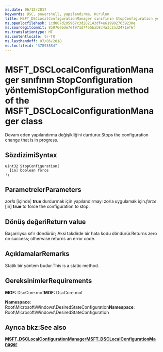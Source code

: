 ```yaml
---
ms.date: 06/12/2017
keywords: DSC, powershell, yapılandırma, Kurulum
title: MSFT_DSCLocalConfigurationManager sınıfının StopConfiguration yöntemi
ms.openlocfilehash: 1cd887d205967c3d282143df4e6199027639230e
ms.sourcegitcommit: 8b076ebde7ef971d7465bab834a3c2a32471ef6f
ms.translationtype: MT
ms.contentlocale: tr-TR
ms.lasthandoff: 07/06/2018
ms.locfileid: "37893884"
---
```

# <a name="stopconfiguration-method-of-the-msftdsclocalconfigurationmanager-class"></a><span data-ttu-id="f19fd-103">MSFT_DSCLocalConfigurationManager sınıfının StopConfiguration yöntemi</span><span class="sxs-lookup"><span data-stu-id="f19fd-103">StopConfiguration method of the MSFT_DSCLocalConfigurationManager class</span></span>

<span data-ttu-id="f19fd-104">Devam eden yapılandırma değişikliğini durdurur.</span><span class="sxs-lookup"><span data-stu-id="f19fd-104">Stops the configuration change that is in progress.</span></span>

## <a name="syntax"></a><span data-ttu-id="f19fd-105">Sözdizimi</span><span class="sxs-lookup"><span data-stu-id="f19fd-105">Syntax</span></span>

```mof
uint32 StopConfiguration(
  [in] boolean force
);
```

## <a name="parameters"></a><span data-ttu-id="f19fd-106">Parametreler</span><span class="sxs-lookup"><span data-stu-id="f19fd-106">Parameters</span></span>

<span data-ttu-id="f19fd-107">*zorla* \[içinde\] **true** durdurmak için yapılandırmayı zorla uygulamak için.</span><span class="sxs-lookup"><span data-stu-id="f19fd-107">*force* \[in\] **true** to force the configuration to stop.</span></span>

## <a name="return-value"></a><span data-ttu-id="f19fd-108">Dönüş değeri</span><span class="sxs-lookup"><span data-stu-id="f19fd-108">Return value</span></span>

<span data-ttu-id="f19fd-109">Başarılıysa sıfır döndürür; Aksi takdirde bir hata kodu döndürür.</span><span class="sxs-lookup"><span data-stu-id="f19fd-109">Returns zero on success; otherwise returns an error code.</span></span>

## <a name="remarks"></a><span data-ttu-id="f19fd-110">Açıklamalar</span><span class="sxs-lookup"><span data-stu-id="f19fd-110">Remarks</span></span>

<span data-ttu-id="f19fd-111">Statik bir yöntem budur.</span><span class="sxs-lookup"><span data-stu-id="f19fd-111">This is a static method.</span></span>

## <a name="requirements"></a><span data-ttu-id="f19fd-112">Gereksinimler</span><span class="sxs-lookup"><span data-stu-id="f19fd-112">Requirements</span></span>

<span data-ttu-id="f19fd-113">**MOF:** DscCore.mof</span><span class="sxs-lookup"><span data-stu-id="f19fd-113">**MOF:** DscCore.mof</span></span>

<span data-ttu-id="f19fd-114">**Namespace**: Root\Microsoft\Windows\DesiredStateConfiguration</span><span class="sxs-lookup"><span data-stu-id="f19fd-114">**Namespace**: Root\Microsoft\Windows\DesiredStateConfiguration</span></span>

## <a name="see-also"></a><span data-ttu-id="f19fd-115">Ayrıca bkz:</span><span class="sxs-lookup"><span data-stu-id="f19fd-115">See also</span></span>

[<span data-ttu-id="f19fd-116">**MSFT_DSCLocalConfigurationManager**</span><span class="sxs-lookup"><span data-stu-id="f19fd-116">**MSFT_DSCLocalConfigurationManager**</span></span>](msft-dsclocalconfigurationmanager.md)